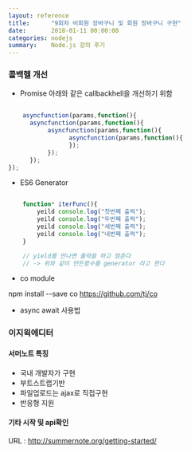 ```yaml
---
layout: reference
title:      "9회차 비회원 장바구니 및 회원 장바구니 구현"
date:       2018-01-11 00:00:00
categories: nodejs
summary:    Node.js 강의 후기
---
```


### 콜백헬 개선

- Promise 
  아래와 같은 callbackhell을 개선하기 위함

```javascript

    asyncfunction(params,function(){
      asyncfunction(params,function(){
           asyncfunction(params,function(){
                 asyncfunction(params,function(){
                 });
           });
      });
});

```
 
- ES6 Generator

```javascript

    function* iterFunc(){
        yeild console.log("첫번째 출력");
        yeild console.log("두번째 출력");
        yeild console.log("세번째 출력");
        yeild console.log("네번째 출력");
    }

    // yield를 만나면 출력을 하고 멈춘다
    // -> 위와 같이 만든함수를 generator 라고 한다

```
- co module

npm install --save co
https://github.com/tj/co

- async await 사용법

### 이지윅에디터

#### 서머노트 특징

- 국내 개발자가 구현
- 부트스트랩기반
- 파일업로드는 ajax로 직접구현
- 반응형 지원

#### 기타 시작 및 api확인

URL : http://summernote.org/getting-started/

